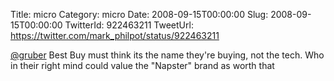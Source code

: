 Title: micro
Category: micro
Date: 2008-09-15T00:00:00
Slug: 2008-09-15T00:00:00
TwitterId: 922463211
TweetUrl: https://twitter.com/mark_philpot/status/922463211

[@gruber](https://twitter.com/gruber) Best Buy must think its the name they're buying, not the tech. Who in their right mind could value the "Napster" brand as worth that